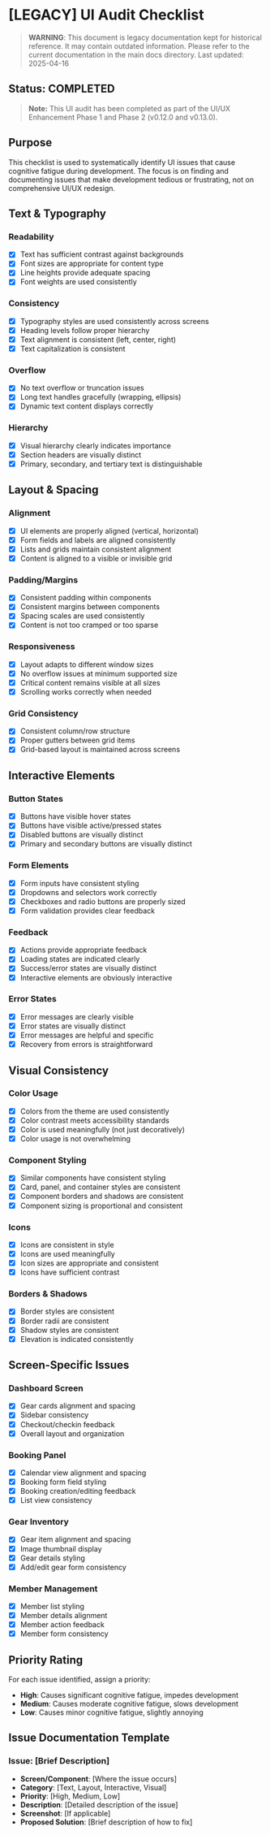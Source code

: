 # [LEGACY] UI Audit Checklist

> **WARNING**: This document is legacy documentation kept for historical reference.
> It may contain outdated information. Please refer to the current documentation in the main docs directory.
> Last updated: 2025-04-16


## Status: COMPLETED

> **Note:** This UI audit has been completed as part of the UI/UX Enhancement Phase 1 and Phase 2 (v0.12.0 and v0.13.0).

## Purpose
This checklist is used to systematically identify UI issues that cause cognitive fatigue during development. The focus is on finding and documenting issues that make development tedious or frustrating, not on comprehensive UI/UX redesign.

## Text & Typography

### Readability
- [x] Text has sufficient contrast against backgrounds
- [x] Font sizes are appropriate for content type
- [x] Line heights provide adequate spacing
- [x] Font weights are used consistently

### Consistency
- [x] Typography styles are used consistently across screens
- [x] Heading levels follow proper hierarchy
- [x] Text alignment is consistent (left, center, right)
- [x] Text capitalization is consistent

### Overflow
- [x] No text overflow or truncation issues
- [x] Long text handles gracefully (wrapping, ellipsis)
- [x] Dynamic text content displays correctly

### Hierarchy
- [x] Visual hierarchy clearly indicates importance
- [x] Section headers are visually distinct
- [x] Primary, secondary, and tertiary text is distinguishable

## Layout & Spacing

### Alignment
- [x] UI elements are properly aligned (vertical, horizontal)
- [x] Form fields and labels are aligned consistently
- [x] Lists and grids maintain consistent alignment
- [x] Content is aligned to a visible or invisible grid

### Padding/Margins
- [x] Consistent padding within components
- [x] Consistent margins between components
- [x] Spacing scales are used consistently
- [x] Content is not too cramped or too sparse

### Responsiveness
- [x] Layout adapts to different window sizes
- [x] No overflow issues at minimum supported size
- [x] Critical content remains visible at all sizes
- [x] Scrolling works correctly when needed

### Grid Consistency
- [x] Consistent column/row structure
- [x] Proper gutters between grid items
- [x] Grid-based layout is maintained across screens

## Interactive Elements

### Button States
- [x] Buttons have visible hover states
- [x] Buttons have visible active/pressed states
- [x] Disabled buttons are visually distinct
- [x] Primary and secondary buttons are visually distinct

### Form Elements
- [x] Form inputs have consistent styling
- [x] Dropdowns and selectors work correctly
- [x] Checkboxes and radio buttons are properly sized
- [x] Form validation provides clear feedback

### Feedback
- [x] Actions provide appropriate feedback
- [x] Loading states are indicated clearly
- [x] Success/error states are visually distinct
- [x] Interactive elements are obviously interactive

### Error States
- [x] Error messages are clearly visible
- [x] Error states are visually distinct
- [x] Error messages are helpful and specific
- [x] Recovery from errors is straightforward

## Visual Consistency

### Color Usage
- [x] Colors from the theme are used consistently
- [x] Color contrast meets accessibility standards
- [x] Color is used meaningfully (not just decoratively)
- [x] Color usage is not overwhelming

### Component Styling
- [x] Similar components have consistent styling
- [x] Card, panel, and container styles are consistent
- [x] Component borders and shadows are consistent
- [x] Component sizing is proportional and consistent

### Icons
- [x] Icons are consistent in style
- [x] Icons are used meaningfully
- [x] Icon sizes are appropriate and consistent
- [x] Icons have sufficient contrast

### Borders & Shadows
- [x] Border styles are consistent
- [x] Border radii are consistent
- [x] Shadow styles are consistent
- [x] Elevation is indicated consistently

## Screen-Specific Issues

### Dashboard Screen
- [x] Gear cards alignment and spacing
- [x] Sidebar consistency
- [x] Checkout/checkin feedback
- [x] Overall layout and organization

### Booking Panel
- [x] Calendar view alignment and spacing
- [x] Booking form field styling
- [x] Booking creation/editing feedback
- [x] List view consistency

### Gear Inventory
- [x] Gear item alignment and spacing
- [x] Image thumbnail display
- [x] Gear details styling
- [x] Add/edit gear form consistency

### Member Management
- [x] Member list styling
- [x] Member details alignment
- [x] Member action feedback
- [x] Member form consistency

## Priority Rating
For each issue identified, assign a priority:
- **High**: Causes significant cognitive fatigue, impedes development
- **Medium**: Causes moderate cognitive fatigue, slows development
- **Low**: Causes minor cognitive fatigue, slightly annoying

## Issue Documentation Template

### Issue: [Brief Description]
- **Screen/Component**: [Where the issue occurs]
- **Category**: [Text, Layout, Interactive, Visual]
- **Priority**: [High, Medium, Low]
- **Description**: [Detailed description of the issue]
- **Screenshot**: [If applicable]
- **Proposed Solution**: [Brief description of how to fix]
